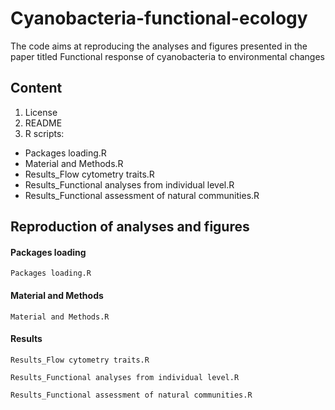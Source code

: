 # Cyanobacteria-functional-ecology
The code aims at reproducing the analyses and figures presented in the paper titled Functional response of cyanobacteria to environmental changes

## Content
  1. License
  2. README
  3. R scripts:
  - Packages loading.R
  - Material and Methods.R
  - Results_Flow cytometry traits.R
  - Results_Functional analyses from individual level.R
  - Results_Functional assessment of natural communities.R

## Reproduction of analyses and figures 

#### Packages loading

`Packages loading.R`

#### Material and Methods

`Material and Methods.R`

#### Results

`Results_Flow cytometry traits.R`

`Results_Functional analyses from individual level.R`

`Results_Functional assessment of natural communities.R`
